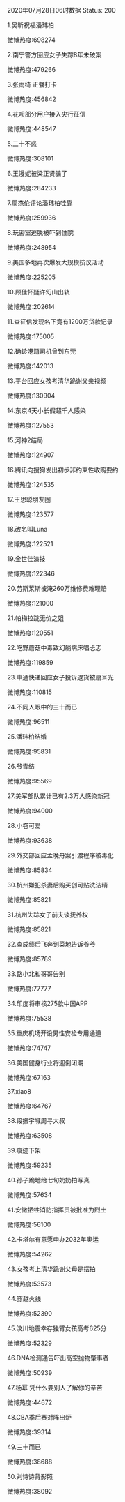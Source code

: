 2020年07月28日06时数据
Status: 200

1.吴昕祝福潘玮柏

微博热度:698274

2.南宁警方回应女子失踪8年未破案

微博热度:479266

3.张雨绮 正餐打卡

微博热度:456842

4.花呗部分用户接入央行征信

微博热度:448547

5.二十不惑

微博热度:308101

6.王漫妮被梁正贤骗了

微博热度:284233

7.周杰伦评论潘玮柏哇靠

微博热度:259936

8.玩密室逃脱被吓到住院

微博热度:248954

9.美国多地再次爆发大规模抗议活动

微博热度:225205

10.顾佳怀疑许幻山出轨

微博热度:202614

11.查征信发现名下竟有1200万贷款记录

微博热度:175005

12.确诊港籍司机曾到东莞

微博热度:142013

13.平台回应女孩考清华跪谢父亲视频

微博热度:130904

14.东京4天小长假超千人感染

微博热度:127553

15.河神2结局

微博热度:124907

16.腾讯向搜狗发出初步非约束性收购要约

微博热度:124535

17.王思聪朋友圈

微博热度:123577

18.改名叫Luna

微博热度:122521

19.金世佳演技

微博热度:122346

20.劳斯莱斯被淹260万维修费难理赔

微博热度:121000

21.帕梅拉跳无价之姐

微博热度:120551

22.吃野蘑菇中毒致幻躺病床唱忐忑

微博热度:119859

23.中通快递回应女子投诉退货被扇耳光

微博热度:110815

24.不同人眼中的三十而已

微博热度:96511

25.潘玮柏结婚

微博热度:95831

26.爷青结

微博热度:95569

27.美军部队累计已有2.3万人感染新冠

微博热度:94000

28.小卷可爱

微博热度:93638

29.外交部回应孟晚舟案引渡程序被毒化

微博热度:85834

30.杭州嫌犯杀妻后购买创可贴洗洁精

微博热度:85821

31.杭州失踪女子前夫谈抚养权

微博热度:85821

32.查成绩后飞奔到菜地告诉爷爷

微博热度:85789

33.路小北和哥哥告别

微博热度:77777

34.印度将审核275款中国APP

微博热度:75538

35.重庆机场开设男性安检专用通道

微博热度:74747

36.美国健身行业将迎倒闭潮

微博热度:67163

37.xiao8

微博热度:64767

38.段振宇喊周寻大叔

微博热度:63508

39.痕迹下架

微博热度:59235

40.孙子跪地给七旬奶奶拍写真

微博热度:57634

41.安徽牺牲消防指挥员被批准为烈士

微博热度:56100

42.卡塔尔有意愿申办2032年奥运

微博热度:54262

43.女孩考上清华跪谢父母是摆拍

微博热度:53573

44.穿越火线

微博热度:52390

45.汶川地震幸存独臂女孩高考625分

微博热度:52329

46.DNA检测通告吓出高空抛物肇事者

微博热度:50939

47.杨幂 凭什么要别人了解你的辛苦

微博热度:44672

48.CBA季后赛对阵出炉

微博热度:39314

49.三十而已

微博热度:38688

50.刘诗诗背影照

微博热度:38092

